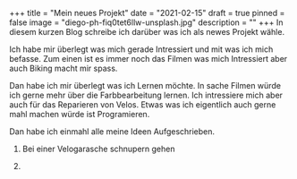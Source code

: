 +++
title = "Mein neues Projekt"
date = "2021-02-15"
draft = true
pinned = false
image = "diego-ph-fiq0tet6llw-unsplash.jpg"
description = ""
+++
In diesem kurzen Blog schreibe ich darüber was ich als newes Projekt wähle.

Ich habe mir überlegt was mich gerade Intressiert und mit was ich mich befasse. Zum einen ist es immer noch das Filmen was mich Intressiert aber auch Biking macht mir spass.

Dan habe ich mir überlegt was ich Lernen möchte. In sache Filmen würde ich gerne mehr über die Farbbearbeitung lernen. Ich intressiere mich aber auch für das Reparieren von Velos. Etwas was ich eigentlich auch gerne mahl machen würde ist Programieren.

Dan habe ich einmahl alle meine Ideen Aufgeschrieben. 

1. Bei einer Velogarasche schnupern gehen

2.